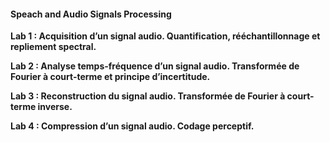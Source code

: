 #### Speach and Audio Signals Processing

**Lab 1 : Acquisition d’un signal audio. Quantification, rééchantillonnage et repliement spectral.**

**Lab 2 : Analyse temps-fréquence d’un signal audio. Transformée de Fourier à court-terme et principe d’incertitude.**

**Lab 3 : Reconstruction du signal audio. Transformée de Fourier à court-terme inverse.**

**Lab 4 : Compression d’un signal audio. Codage perceptif.**
